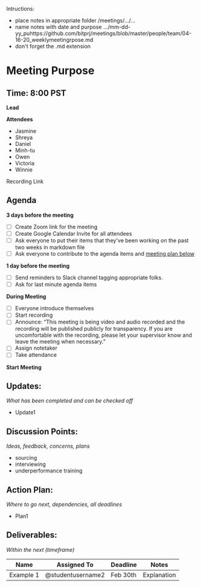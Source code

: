 Intructions:
* place notes in appropriate folder /meetings/.../...
* name notes with date and purpose .../mm-dd-yy_puhttps://github.com/bitprj/meetings/blob/master/people/team/04-16-20_weeklymeetingrpose.md
* don't forget the .md extension

# Meeting Purpose
## Time: 8:00 PST

**Lead**

**Attendees**
- Jasmine
- Shreya
- Daniel
- Minh-tu
- Owen
- Victoria
- Winnie

Recording Link


## Agenda
**3 days before the meeting**
- [ ] Create Zoom link for the meeting
- [ ] Create Google Calendar Invite for all attendees
- [ ] Ask everyone to put their items that they've been working on the past two weeks in markdown file
- [ ] Ask everyone to contribute to the agenda items and [meeting plan below](https://github.com/shreyagupta98/people/blob/master/meeting_template.md#updates)

**1 day before the meeting**
- [ ] Send reminders to Slack channel tagging appropriate folks. 
- [ ] Ask for last minute agenda items

**During Meeting**
- [ ] Everyone introduce themselves
- [ ] Start recording
- [ ] Announce:
“This meeting is being video and audio recorded and the recording will be published publicly for transparency. If you are uncomfortable with the recording, please let your supervisor know and leave the meeting when necessary.”
- [ ] Assign notetaker
- [ ] Take attendance

**Start Meeting**

## Updates:
*What has been completed and can be checked off*

* Update1

## Discussion Points:
*Ideas, feedback, concerns, plans*
- sourcing
- interviewing
- underperformance training


## Action Plan:
*Where to go next, dependencies, all deadlines*
* Plan1

## Deliverables:
*Within the next (timeframe)*

Name  | Assigned To | Deadline | Notes
------|-------------|----------|------
Example 1 | @studentusername2 | Feb 30th | Explanation
